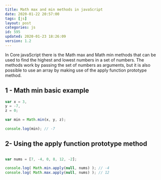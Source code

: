 ```yaml
---
title: Math max and min methods in javaScript
date: 2020-01-22 20:57:00
tags: [js]
layout: post
categories: js
id: 595
updated: 2020-01-23 18:26:09
version: 1.2
---
```


In Core javaScript there is the Math max and Math min methods that can be used to find the highest and lowest numbers in a set of numbers. The methods work by passing the set of numbers as arguments, but it is also possible to use an array by making use of the apply function prototype method.

<!-- more -->


## 1 - Math min basic example

```js
var x = 3,
y = -7,
z = 0;
 
var min = Math.min(x, y, z);
 
console.log(min); // -7
```

## 2- Using the apply function prototype method

```js

var nums = [7, -4, 0, 8, 12, -2];
 
console.log( Math.min.apply(null, nums) ); // -4
console.log( Math.max.apply(null, nums) ); // 12
```